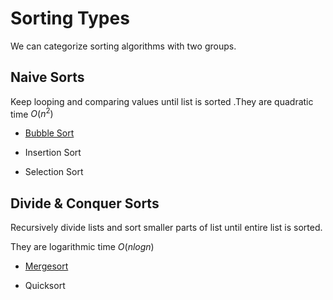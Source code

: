 # Sorting Types

We can categorize sorting algorithms with two groups.

## Naive Sorts 

Keep looping and comparing values until list is sorted .They are quadratic time $O(n^2)$

- [Bubble Sort](./bubble.md)

- Insertion Sort

- Selection Sort


## Divide & Conquer Sorts

Recursively divide lists and sort smaller parts of list until entire list is sorted.

They are logarithmic  time $O(nlogn)$


- [Mergesort](./merge.md)

- Quicksort 